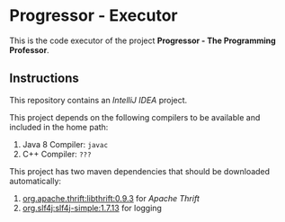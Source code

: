 # Progressor - Executor

This is the code executor of the project **Progressor - The Programming Professor**.

## Instructions

This repository contains an *IntelliJ IDEA* project.

This project depends on the following compilers to be available and included in the home path:

1. Java 8 Compiler: `javac`
2. C++ Compiler: `???`

This project has two maven dependencies that should be downloaded automatically:

1. [org.apache.thrift:libthrift:0.9.3](http://mvnrepository.com/artifact/org.apache.thrift/libthrift/0.9.3)
   for *Apache Thrift*
2. [org.slf4j:slf4j-simple:1.7.13](http://mvnrepository.com/artifact/org.slf4j/slf4j-simple/1.7.13)
   for logging
